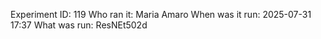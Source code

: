 Experiment ID: 119
Who ran it: Maria Amaro
When was it run: 2025-07-31 17:37
What was run: ResNEt502d
